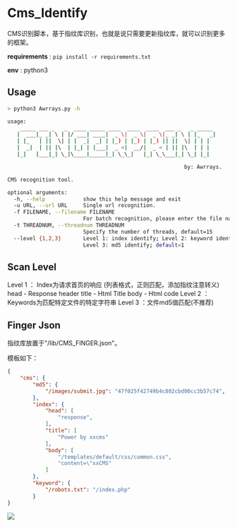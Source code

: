 # Cms_Identify

CMS识别脚本，基于指纹库识别，也就是说只需要更新指纹库，就可以识别更多的框架。

**requirements** : `pip install -r requirements.txt`

**env** : python3

## Usage

```sh
> python3 Awrrays.py -h

usage:
    _____ ___ _   _  ____ _____ ____  ____  ____  ___ _   _ _____
   |  ___|_ _| \ | |/ ___| ____|  _ \|  _ \|  _ \|_ _| \ | |_   _|
   | |_   | ||  \| | |  _|  _| | |_) | |_) | |_) || ||  \| | | |
   |  _|  | || |\  | |_| | |___|  _ <|  __/|  _ < | || |\  | | |
   |_|   |___|_| \_|\____|_____|_| \_\_|   |_| \_\___|_| \_| |_|

                                                        by: Awrrays.

CMS recognition tool.

optional arguments:
  -h, --help            show this help message and exit
  -u URL, --url URL     Single url recognition.
  -f FILENAME, --filename FILENAME
                        For batch recognition, please enter the file name.
  -t THREADNUM, --threadnum THREADNUM
                        Specify the number of threads, default=15
  --level {1,2,3}       Level 1: index identify; Level 2: keyword identify;
                        Level 3: md5 identify; default=1
```

## Scan Level

Level 1 ： Index为请求首页的响应  (列表格式，正则匹配，添加指纹注意转义)
   head - Response header
   title - Html Title
   body - Html code
Level 2 ：Keywords为匹配特定文件的特定字符串
Level 3 ：文件md5值匹配(不推荐)

## Finger Json

指纹库放置于"/lib/CMS_FINGER.json"。

<!--指纹库更新于2020/05/05-->

模板如下：

```json
{
	"cms": {
        "md5": {
            "/images/submit.jpg": "47f025f42749b4c802cbd00cc3b57c74",
        },
        "index": {
            "head": [
             	"response",   
            ],
            "title": [
             	"Power by xxcms"   
            ],
            "body": [
                "/templates/default/css/common.css",
                "content=\"xxCMS"
            ]
        },
        "keyword": {
            "/robots.txt": "/index.php"
        }
}
```

![](https://img.shields.io/badge/Powerd%20By-Awrrays-blue)

